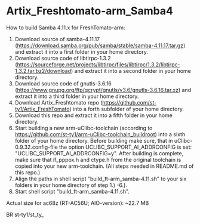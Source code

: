 # Artix_Freshtomato-arm_Samba4

How to build Samba 4.11.x for FreshTomato-arm:
1. Download source of samba-4.11.17 (https://download.samba.org/pub/samba/stable/samba-4.11.17.tar.gz) and extract it into a first folder in your home directory.
2. Download source code of libtirpc-1.3.2 (https://sourceforge.net/projects/libtirpc/files/libtirpc/1.3.2/libtirpc-1.3.2.tar.bz2/download) and extract it into a second folder in your home directory.
3. Download source code of gnutls-3.6.16 (https://www.gnupg.org/ftp/gcrypt/gnutls/v3.6/gnutls-3.6.16.tar.xz) and extract it into a third folder in your home directory.
4. Download Artix_Freshtomato repo (https://github.com/st-ty1/Artix_FreshTomato) into a forth subfolder of your home directory.
5. Download this repo and extract it into a fifth folder in your home directory.
6. Start building a new arm-uClibc-toolchain (according to https://github.com/st-ty1/arm-uClibc-toolchain_buildroot) into a sixth folder of your home directory. Before building make sure, that in uClibc-0.9.32.config-file the option UCLIBC_SUPPORT_AI_ADDRCONFIG is set: "UCLIBC_SUPPORT_AI_ADDRCONFIG=y". After building is complete, make sure that if_pppox.h and ctype.h from the original toolchain is copied into your new arm-toolchain. (All steps needed in README.md of this repo.)
7. Align the paths in shell script "build_ft-arm_samba-4.11.sh" to your six folders in your home directory of step 1.) -6.).
8. Start shell script "build_ft-arm_samba-4.11.sh".
 
Actual size for ac68z (RT-AC56U; AIO-version): ~22.7 MB

BR st-ty1/st_ty_
